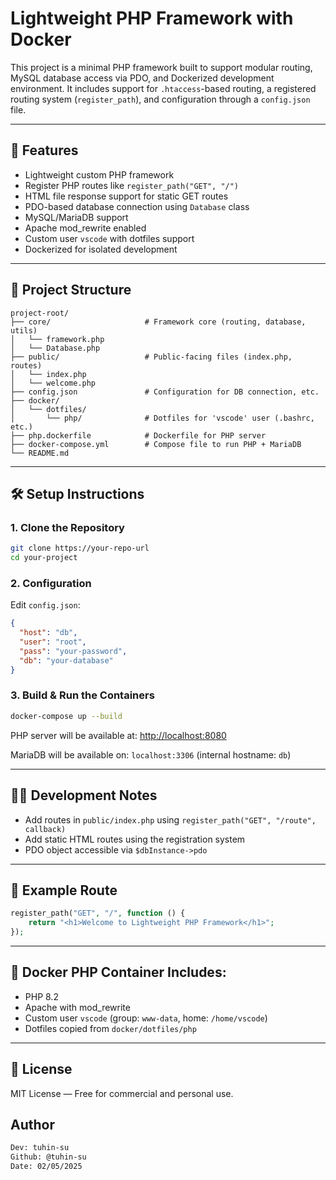 # Lightweight PHP Framework with Docker

This project is a minimal PHP framework built to support modular routing, MySQL database access via PDO, and Dockerized development environment. It includes support for `.htaccess`-based routing, a registered routing system (`register_path`), and configuration through a `config.json` file.

---

## 🚀 Features

- Lightweight custom PHP framework
- Register PHP routes like `register_path("GET", "/")`
- HTML file response support for static GET routes
- PDO-based database connection using `Database` class
- MySQL/MariaDB support
- Apache mod_rewrite enabled
- Custom user `vscode` with dotfiles support
- Dockerized for isolated development

---

## 📁 Project Structure

```
project-root/
├── core/                     # Framework core (routing, database, utils)
│   └── framework.php
│   └── Database.php
├── public/                   # Public-facing files (index.php, routes)
│   └── index.php
│   └── welcome.php
├── config.json               # Configuration for DB connection, etc.
├── docker/
│   └── dotfiles/
│       └── php/              # Dotfiles for 'vscode' user (.bashrc, etc.)
├── php.dockerfile            # Dockerfile for PHP server
├── docker-compose.yml        # Compose file to run PHP + MariaDB
└── README.md
```

---

## 🛠 Setup Instructions

### 1. Clone the Repository

```bash
git clone https://your-repo-url
cd your-project
```

### 2. Configuration

Edit `config.json`:

```json
{
  "host": "db",
  "user": "root",
  "pass": "your-password",
  "db": "your-database"
}
```

### 3. Build & Run the Containers

```bash
docker-compose up --build
```

PHP server will be available at: [http://localhost:8080](http://localhost:8080)

MariaDB will be available on: `localhost:3306` (internal hostname: `db`)

---

## 👨‍💻 Development Notes

- Add routes in `public/index.php` using `register_path("GET", "/route", callback)`
- Add static HTML routes using the registration system
- PDO object accessible via `$dbInstance->pdo`

---

## 🧪 Example Route

```php
register_path("GET", "/", function () {
    return "<h1>Welcome to Lightweight PHP Framework</h1>";
});
```

---

## 🐳 Docker PHP Container Includes:

- PHP 8.2
- Apache with mod_rewrite
- Custom user `vscode` (group: `www-data`, home: `/home/vscode`)
- Dotfiles copied from `docker/dotfiles/php`

---

## 🤝 License

MIT License — Free for commercial and personal use.


## Author
```bash
Dev: tuhin-su
Github: @tuhin-su
Date: 02/05/2025
```